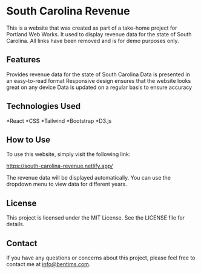 # South Carolina Revenue
This is a website that was created as part of a take-home project for Portland Web Works. It used to display revenue data for the state of South Carolina. All links have been removed and is for demo purposes only. 

## Features
Provides revenue data for the state of South Carolina
Data is presented in an easy-to-read format
Responsive design ensures that the website looks great on any device
Data is updated on a regular basis to ensure accuracy

## Technologies Used
*React
*CSS
*Tailwind 
*Bootstrap
*D3.js

## How to Use
To use this website, simply visit the following link:

https://south-carolina-revenue.netlify.app/

The revenue data will be displayed automatically. You can use the dropdown menu to view data for different years.

## License
This project is licensed under the MIT License. See the LICENSE file for details.

## Contact
If you have any questions or concerns about this project, please feel free to contact me at info@bentims.com.

